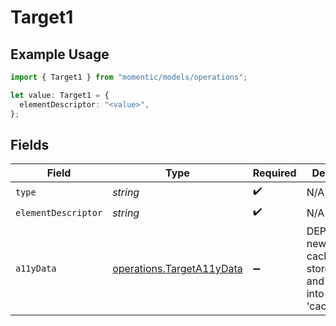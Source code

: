 # Target1

## Example Usage

```typescript
import { Target1 } from "momentic/models/operations";

let value: Target1 = {
  elementDescriptor: "<value>",
};
```

## Fields

| Field                                                                          | Type                                                                           | Required                                                                       | Description                                                                    |
| ------------------------------------------------------------------------------ | ------------------------------------------------------------------------------ | ------------------------------------------------------------------------------ | ------------------------------------------------------------------------------ |
| `type`                                                                         | *string*                                                                       | :heavy_check_mark:                                                             | N/A                                                                            |
| `elementDescriptor`                                                            | *string*                                                                       | :heavy_check_mark:                                                             | N/A                                                                            |
| `a11yData`                                                                     | [operations.TargetA11yData](../../models/operations/targeta11ydata.md)         | :heavy_minus_sign:                                                             | DEPRECATED: new a11y cache is stored in DB and resolved into the 'cache' field |